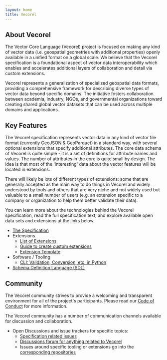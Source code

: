 ```yaml
---
layout: home
title: Vecorel
---
```


## About Vecorel

The Vector Core Language (Vecorel) project is focused on making any kind of vector data (i.e. geospatial geometries with additional properties) openly available in a unified format on a global scale. We believe that the Vecorel specification is a foundational aspect of vector data interoperability which enables and accelerates additional layers of collaboration and detail via custom extensions.

Vecorel represents a generalization of specialized geospatial data formats, providing a comprehensive framework for describing diverse types of vector data beyond specific domains. The initiative fosters collaboration between academia, industry, NGOs, and governmental organizations toward creating shared global vector datasets that can be used across multiple domains and applications.

## Key Features

The Vecorel specification represents vector data in any kind of vector file format (currently GeoJSON & GeoParquet) in a standard way, with several optional extensions that specify additional attributes. The core data schema of Vecorel is quite simple - it is a set of definitions for attribute names and values. The number of attributes in the core is quite small by design. The idea is that most of the 'interesting' data about the vector features will be located in extensions.

There will likely be lots of different types of extensions: some that are generally accepted as the main way to do things in Vecorel and widely understood by tools and others that are very niche and not widely used but valuable to a small number of users (e.g. an extension specific to a company or organization to help them better validate their data).

You can learn more about the technologies behind the Vecorel specification, read the full specification text, and explore available open data sets and extensions at the links below.

- [The Specification](https://github.com/vecorel/specification)
- Extensions
  - [List of Extensions](https://github.com/vecorel/extensions)
  - [Guide to create custom extensions](https://github.com/vecorel/extensions)
  - [Extension Template](https://github.com/vecorel/extension-template)
- Software / Tooling
  - [CLI: Validation, Conversion, etc. in Python](https://github.com/vecorel/cli)
- [Schema Definition Language (SDL)](https://github.com/vecorel/sdl)

## Community

The Vecorel community strives to provide a welcoming and transparent environment for all of the project's participants. Please read our [Code of Conduct](CODE_OF_CONDUCT.md) for more information.

The Vecorel community has a number of communication channels available for discussion and collaboration.

- Open Discussions and issue trackers for specific topics:
  - [Specification related issues](https://github.com/vecorel/specification/issues)
  - [Discussions forum for anything related to Vecorel](https://github.com/orgs/vecorel/discussions)
  - Issues around specific tooling or extensions go into the [corresponding repositories](https://github.com/orgs/vecorel/repositories)
